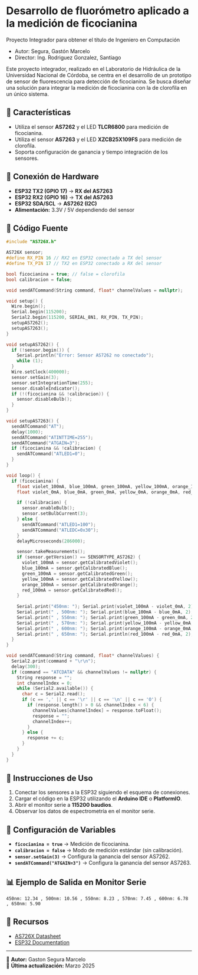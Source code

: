 # Desarrollo de fluorómetro aplicado a la medición de ficocianina
Proyecto Integrador para obtener el título de Ingeniero en Computación  
- Autor: Segura, Gastón Marcelo  
- Director: Ing. Rodriguez Gonzalez, Santiago

Este proyecto integrador, realizado en el Laboratorio de Hidráulica de la Universidad Nacional de Córdoba, se centra en el desarrollo de un prototipo de sensor de fluorescencia para detección de ficocianina. Se busca diseñar una solución para integrar la medición de ficocianina con la de clorofila en un único sistema.

## 📌 Características
- Utiliza el sensor **AS7262** y el LED **TLCR6800** para medición de ficocianina.
- Utiliza el sensor **AS7263** y el LED **XZCB25X109FS** para medición de clorofila.
- Soporta configuración de ganancia y tiempo integración de los sensores.

## 🔧 Conexión de Hardware
- **ESP32 TX2 (GPIO 17)** → **RX del AS7263**
- **ESP32 RX2 (GPIO 16)** → **TX del AS7263**
- **ESP32 SDA/SCL** → **AS7262 (I2C)**
- **Alimentación:** 3.3V / 5V dependiendo del sensor

## 📜 Código Fuente
```cpp
#include "AS726X.h"

AS726X sensor;
#define RX_PIN 16 // RX2 en ESP32 conectado a TX del sensor
#define TX_PIN 17 // TX2 en ESP32 conectado a RX del sensor

bool ficocianina = true; // false = clorofila
bool calibracion = false;

void sendATCommand(String command, float* channelValues = nullptr);

void setup() {
  Wire.begin();
  Serial.begin(115200);
  Serial2.begin(115200, SERIAL_8N1, RX_PIN, TX_PIN);
  setupAS7262();
  setupAS7263();
}

void setupAS7262() {
  if (!sensor.begin()) {
    Serial.println("Error: Sensor AS7262 no conectado");
    while (1);
  }
  Wire.setClock(400000);
  sensor.setGain(3);
  sensor.setIntegrationTime(255);
  sensor.disableIndicator();
  if (!(ficocianina && !calibracion)) {
    sensor.disableBulb();
  }
}

void setupAS7263() {
  sendATCommand("AT");
  delay(1000);
  sendATCommand("ATINTTIME=255");
  sendATCommand("ATGAIN=3");
  if (ficocianina && !calibracion) {
    sendATCommand("ATLED1=0");
  }
}

void loop() {
  if (ficocianina) {
    float violet_100mA, blue_100mA, green_100mA, yellow_100mA, orange_100mA, red_100mA;
    float violet_0mA, blue_0mA, green_0mA, yellow_0mA, orange_0mA, red_0mA;

    if (!calibracion) {
      sensor.enableBulb();
      sensor.setBulbCurrent(3);
    } else {
      sendATCommand("ATLED1=100");
      sendATCommand("ATLEDC=0x30");
    }
    delayMicroseconds(286000);

    sensor.takeMeasurements();
    if (sensor.getVersion() == SENSORTYPE_AS7262) {
      violet_100mA = sensor.getCalibratedViolet();
      blue_100mA = sensor.getCalibratedBlue();
      green_100mA = sensor.getCalibratedGreen();
      yellow_100mA = sensor.getCalibratedYellow();
      orange_100mA = sensor.getCalibratedOrange();
      red_100mA = sensor.getCalibratedRed();
    }
    
    Serial.print("450nm: "); Serial.print(violet_100mA - violet_0mA, 2);
    Serial.print(" , 500nm: "); Serial.print(blue_100mA - blue_0mA, 2);
    Serial.print(" , 550nm: "); Serial.print(green_100mA - green_0mA, 2);
    Serial.print(" , 570nm: "); Serial.print(yellow_100mA - yellow_0mA, 2);
    Serial.print(" , 600nm: "); Serial.print(orange_100mA - orange_0mA, 2);
    Serial.print(" , 650nm: "); Serial.println(red_100mA - red_0mA, 2);
  }
}

void sendATCommand(String command, float* channelValues) {
  Serial2.print(command + "\r\n");
  delay(300);
  if (command == "ATCDATA" && channelValues != nullptr) {
    String response = "";
    int channelIndex = 0;
    while (Serial2.available()) {
      char c = Serial2.read();
      if (c == ',' || c == '\r' || c == '\n' || c == 'O') {
        if (response.length() > 0 && channelIndex < 6) {
          channelValues[channelIndex] = response.toFloat();
          response = "";
          channelIndex++;
        }
      } else {
        response += c;
      }
    }
  }
}
```

## 🚀 Instrucciones de Uso
1. Conectar los sensores a la ESP32 siguiendo el esquema de conexiones.
2. Cargar el código en la ESP32 utilizando el **Arduino IDE** o **PlatformIO**.
3. Abrir el monitor serie a **115200 baudios**.
4. Observar los datos de espectrometría en el monitor serie.

## 📌 Configuración de Variables
- **`ficocianina = true`** → Medición de ficocianina.
- **`calibracion = false`** → Modo de medición estándar (sin calibración).
- **`sensor.setGain(3)`** → Configura la ganancia del sensor AS7262.
- **`sendATCommand("ATGAIN=3")`** → Configura la ganancia del sensor AS7263.

## 📊 Ejemplo de Salida en Monitor Serie
```
450nm: 12.34 , 500nm: 10.56 , 550nm: 8.23 , 570nm: 7.45 , 600nm: 6.78 , 650nm: 5.90
```

## 🔗 Recursos
- [AS726X Datasheet](https://ams.com/as726x)
- [ESP32 Documentation](https://docs.espressif.com/)

---
📌 **Autor:** Gaston Segura Marcelo  
📅 **Última actualización:** Marzo 2025

